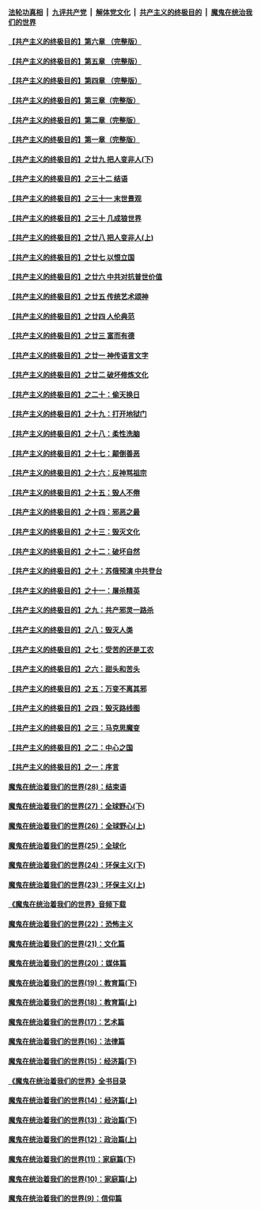 ####  [法轮功真相](../../../../basic/blob/master/README.md?t=05162001) &nbsp;|&nbsp; [九评共产党](../../../../9ping.md/blob/master/README.md?t=05162001) &nbsp;|&nbsp; [解体党文化](../../../../jtdwh.md/blob/master/README.md?t=05162001)  &nbsp;|&nbsp; [共产主义的终极目的](../../../../gczydzjmd.md/blob/master/README.md?t=05162001) &nbsp;|&nbsp; [魔鬼在统治我们的世界](../../../../mgztzwmdsj.md/blob/master/README.md?t=05162001) 

#### [【共产主义的终极目的】第六章 （完整版）](../pages/nsc422/n11428913.md?t=05162001) 

#### [【共产主义的终极目的】第五章 （完整版）](../pages/nsc422/n11428912.md?t=05162001) 

#### [【共产主义的终极目的】第四章 （完整版）](../pages/nsc422/n11428907.md?t=05162001) 

#### [【共产主义的终极目的】第三章（完整版）](../pages/nsc422/n11428848.md?t=05162001) 

#### [【共产主义的终极目的】第二章（完整版）](../pages/nsc422/n11428831.md?t=05162001) 

#### [【共产主义的终极目的】第一章（完整版）](../pages/nsc422/n11417651.md?t=05162001) 

#### [【共产主义的终极目的】之廿九 把人变非人(下)](../pages/nsc422/n11344140.md?t=05162001) 

#### [【共产主义的终极目的】之三十二 结语](../pages/nsc422/n11360535.md?t=05162001) 

#### [【共产主义的终极目的】之三十一 末世景观](../pages/nsc422/n11351129.md?t=05162001) 

#### [【共产主义的终极目的】之三十 几成狼世界](../pages/nsc422/n11348280.md?t=05162001) 

#### [【共产主义的终极目的】之廿八 把人变非人(上)](../pages/nsc422/n11340492.md?t=05162001) 

#### [【共产主义的终极目的】之廿七 以恨立国](../pages/nsc422/n11336944.md?t=05162001) 

#### [【共产主义的终极目的】之廿六 中共对抗普世价值](../pages/nsc422/n11324785.md?t=05162001) 

#### [【共产主义的终极目的】之廿五 传统艺术颂神](../pages/nsc422/n11296396.md?t=05162001) 

#### [【共产主义的终极目的】之廿四 人伦典范](../pages/nsc422/n11296397.md?t=05162001) 

#### [【共产主义的终极目的】之廿三 富而有德](../pages/nsc422/n11283598.md?t=05162001) 

#### [【共产主义的终极目的】之廿一 神传语言文字](../pages/nsc422/n11263265.md?t=05162001) 

#### [【共产主义的终极目的】之廿二 破坏修炼文化](../pages/nsc422/n11245728.md?t=05162001) 

#### [【共产主义的终极目的】之二十：偷天换日](../pages/nsc422/n11238846.md?t=05162001) 

#### [【共产主义的终极目的】之十九：打开地狱门](../pages/nsc422/n11206376.md?t=05162001) 

#### [【共产主义的终极目的】之十八：柔性洗脑](../pages/nsc422/n11199994.md?t=05162001) 

#### [【共产主义的终极目的】之十七：颠倒善恶](../pages/nsc422/n11179782.md?t=05162001) 

#### [【共产主义的终极目的】之十六：反神骂祖宗](../pages/nsc422/n11166798.md?t=05162001) 

#### [【共产主义的终极目的】之十五：毁人不倦](../pages/nsc422/n11166792.md?t=05162001) 

#### [【共产主义的终极目的】之十四：邪恶之最](../pages/nsc422/n11150249.md?t=05162001) 

#### [【共产主义的终极目的】之十三：毁灭文化](../pages/nsc422/n11135227.md?t=05162001) 

#### [【共产主义的终极目的】之十二：破坏自然](../pages/nsc422/n11135214.md?t=05162001) 

#### [【共产主义的终极目的】之十：苏俄预演 中共登台](../pages/nsc422/n11118424.md?t=05162001) 

#### [【共产主义的终极目的】之十一：屠杀精英](../pages/nsc422/n11118442.md?t=05162001) 

#### [【共产主义的终极目的】之九：共产邪灵一路杀](../pages/nsc422/n11114139.md?t=05162001) 

#### [【共产主义的终极目的】之八：毁灭人类](../pages/nsc422/n11108503.md?t=05162001) 

#### [【共产主义的终极目的】之七：受苦的还是工农](../pages/nsc422/n11101809.md?t=05162001) 

#### [【共产主义的终极目的】之六：甜头和苦头](../pages/nsc422/n11096971.md?t=05162001) 

#### [【共产主义的终极目的】之五：万变不离其邪](../pages/nsc422/n11091285.md?t=05162001) 

#### [【共产主义的终极目的】之四：毁灭路线图](../pages/nsc422/n11086284.md?t=05162001) 

#### [【共产主义的终极目的】之三：马克思魔变](../pages/nsc422/n11061941.md?t=05162001) 

#### [【共产主义的终极目的】之二：中心之国](../pages/nsc422/n11047728.md?t=05162001) 

#### [【共产主义的终极目的】之一：序言](../pages/nsc422/n11086077.md?t=05162001) 

#### [魔鬼在统治着我们的世界(28)：结束语](../pages/nsc422/n10936246.md?t=05162001) 

#### [魔鬼在统治着我们的世界(27)：全球野心(下)](../pages/nsc422/n10928319.md?t=05162001) 

#### [魔鬼在统治着我们的世界(26)：全球野心(上)](../pages/nsc422/n10900318.md?t=05162001) 

#### [魔鬼在统治着我们的世界(25)：全球化](../pages/nsc422/n10788205.md?t=05162001) 

#### [魔鬼在统治着我们的世界(24)：环保主义(下)](../pages/nsc422/n10695307.md?t=05162001) 

#### [魔鬼在统治着我们的世界(23)：环保主义(上)](../pages/nsc422/n10688613.md?t=05162001) 

#### [《魔鬼在统治着我们的世界》音频下载](../pages/nsc422/n10635553.md?t=05162001) 

#### [魔鬼在统治着我们的世界(22)：恐怖主义](../pages/nsc422/n10614727.md?t=05162001) 

#### [魔鬼在统治着我们的世界(21)：文化篇](../pages/nsc422/n10597706.md?t=05162001) 

#### [魔鬼在统治着我们的世界(20)：媒体篇](../pages/nsc422/n10586579.md?t=05162001) 

#### [魔鬼在统治着我们的世界(19)：教育篇(下)](../pages/nsc422/n10564808.md?t=05162001) 

#### [魔鬼在统治着我们的世界(18)：教育篇(上)](../pages/nsc422/n10526970.md?t=05162001) 

#### [魔鬼在统治着我们的世界(17)：艺术篇](../pages/nsc422/n10499093.md?t=05162001) 

#### [魔鬼在统治着我们的世界(16)：法律篇](../pages/nsc422/n10485969.md?t=05162001) 

#### [魔鬼在统治着我们的世界(15)：经济篇(下)](../pages/nsc422/n10469975.md?t=05162001) 

#### [《魔鬼在统治着我们的世界》全书目录](../pages/nsc422/n10464261.md?t=05162001) 

#### [魔鬼在统治着我们的世界(14)：经济篇(上)](../pages/nsc422/n10457370.md?t=05162001) 

#### [魔鬼在统治着我们的世界(13)：政治篇(下)](../pages/nsc422/n10448270.md?t=05162001) 

#### [魔鬼在统治着我们的世界(12)：政治篇(上)](../pages/nsc422/n10444576.md?t=05162001) 

#### [魔鬼在统治着我们的世界(11)：家庭篇(下)](../pages/nsc422/n10440961.md?t=05162001) 

#### [魔鬼在统治着我们的世界(10)：家庭篇(上)](../pages/nsc422/n10435448.md?t=05162001) 

#### [魔鬼在统治着我们的世界(9)：信仰篇](../pages/nsc422/n10432159.md?t=05162001) 

